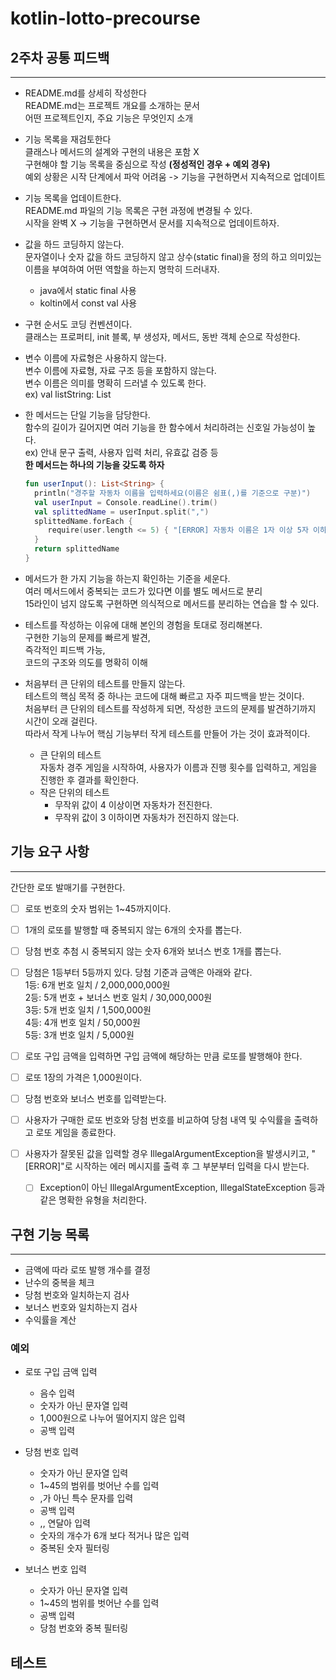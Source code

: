 # kotlin-lotto-precourse

## 2주차 공통 피드백

---

- README.md를 상세히 작성한다  
  README.md는 프로젝트 개요를 소개하는 문서  
  어떤 프로젝트인지, 주요 기능은 무엇인지 소개


- 기능 목록을 재검토한다  
  클래스나 메서드의 설계와 구현의 내용은 포함 X  
  구현해야 할 기능 목록을 중심으로 작성 **(정성적인 경우 + 예외 경우)**  
  예외 상황은 시작 단계에서 파악 어려움 -> 기능을 구현하면서 지속적으로 업데이트


- 기능 목록을 업데이트한다.  
  README.md 파일의 기능 목록은 구현 과정에 변경될 수 있다.  
  시작을 완벽 X -> 기능을 구현하면서 문서를 지속적으로 업데이트하자.


- 값을 하드 코딩하지 않는다.  
  문자열이나 숫자 값을 하드 코딩하지 않고 상수(static final)을 정의 하고 의미있는 이름을 부여하여 어떤 역할을 하는지 명학히 드러내자.
    - java에서 static final 사용
    - koltin에서 const val 사용
  

- 구현 순서도 코딩 컨벤션이다.  
  클래스는 프로퍼티, init 블록, 부 생성자, 메서드, 동반 객체 순으로 작성한다.


- 변수 이름에 자료형은 사용하지 않는다.  
  변수 이름에 자료형, 자료 구조 등을 포함하지 않는다.  
  변수 이름은 의미를 명확히 드러낼 수 있도록 한다.  
  ex) val listString: List<String>


- 한 메서드는 단일 기능을 담당한다.  
  함수의 길이가 길어지면 여러 기능을 한 함수에서 처리하려는 신호일 가능성이 높다.  
  ex) 안내 문구 출력, 사용자 입력 처리, 유효값 검증 등  
  **한 메서드는 하나의 기능을 갖도록 하자**
  ```kotlin
  fun userInput(): List<String> {
    println("경주할 자동차 이름을 입력하세요(이름은 쉼표(,)를 기준으로 구분)")
    val userInput = Console.readLine().trim()
    val splittedName = userInput.split(",")
    splittedName.forEach {
       require(user.length <= 5) { "[ERROR] 자동차 이름은 1자 이상 5자 이하만 가능합니다." }
    }
    return splittedName
  }
  ```  

- 메서드가 한 가지 기능을 하는지 확인하는 기준을 세운다.  
  여러 메서드에서 중복되는 코드가 있다면 이를 별도 메서드로 분리  
  15라인이 넘지 않도록 구현하면 의식적으로 메서드를 분리하는 연습을 할 수 있다.


- 테스트를 작성하는 이유에 대해 본인의 경험을 토대로 정리해본다.  
  구현한 기능의 문제를 빠르게 발견,  
  즉각적인 피드백 가능,  
  코드의 구조와 의도를 명확히 이해


- 처음부터 큰 단위의 테스트를 만들지 않는다.  
  테스트의 핵심 목적 중 하나는 코드에 대해 빠르고 자주 피드백을 받는 것이다.  
  처음부터 큰 단위의 테스트를 작성하게 되면, 작성한 코드의 문제를 발견하기까지 시간이 오래 걸린다.  
  따라서 작게 나누어 핵심 기능부터 작게 테스트를 만들어 가는 것이 효과적이다.
    - 큰 단위의 테스트  
      자동차 경주 게임을 시작하여, 사용자가 이름과 진행 횟수를 입력하고, 게임을 진행한 후 결과를 확인한다.
    - 작은 단위의 테스트
        - 무작위 값이 4 이상이면 자동차가 전진한다.
        - 무작위 값이 3 이하이면 자동차가 전진하지 않는다.

## 기능 요구 사항

---

간단한 로또 발매기를 구현한다.

- [ ] 로또 번호의 숫자 범위는 1~45까지이다.
- [ ] 1개의 로또를 발행할 때 중복되지 않는 6개의 숫자를 뽑는다.
- [ ] 당첨 번호 추첨 시 중복되지 않는 숫자 6개와 보너스 번호 1개를 뽑는다.
- [ ] 당첨은 1등부터 5등까지 있다. 당첨 기준과 금액은 아래와 같다.  
  1등: 6개 번호 일치 / 2,000,000,000원  
  2등: 5개 번호 + 보너스 번호 일치 / 30,000,000원  
  3등: 5개 번호 일치 / 1,500,000원  
  4등: 4개 번호 일치 / 50,000원  
  5등: 3개 번호 일치 / 5,000원

- [ ] 로또 구입 금액을 입력하면 구입 금액에 해당하는 만큼 로또를 발행해야 한다.
- [ ] 로또 1장의 가격은 1,000원이다.
- [ ] 당첨 번호와 보너스 번호를 입력받는다.
- [ ] 사용자가 구매한 로또 번호와 당첨 번호를 비교하여 당첨 내역 및 수익률을 출력하고 로또 게임을 종료한다.
- [ ] 사용자가 잘못된 값을 입력할 경우 IllegalArgumentException을 발생시키고, "[ERROR]"로 시작하는 에러 메시지를 출력 후 그 부분부터 입력을 다시
  받는다.
    - [ ] Exception이 아닌 IllegalArgumentException, IllegalStateException 등과 같은 명확한 유형을 처리한다.

## 구현 기능 목록

---
- 금액에 따라 로또 발행 개수를 결정
- 난수의 중복을 체크
- 당첨 번호와 일치하는지 검사
- 보너스 번호와 일치하는지 검사
- 수익률을 계산

### 예외
- 로또 구입 금액 입력  
  - 음수 입력  
  - 숫자가 아닌 문자열 입력  
  - 1,000원으로 나누어 떨어지지 않은 입력
  - 공백 입력


- 당첨 번호 입력
  - 숫자가 아닌 문자열 입력
  - 1~45의 범위를 벗어난 수를 입력  
  - ,가 아닌 특수 문자를 입력
  - 공백 입력
  - ,, 연달아 입력
  - 숫자의 개수가 6개 보다 적거나 많은 입력
  - 중복된 숫자 필터링
  

- 보너스 번호 입력
  - 숫자가 아닌 문자열 입력
  - 1~45의 범위를 벗어난 수를 입력
  - 공백 입력
  - 당첨 번호와 중복 필터링



## 테스트